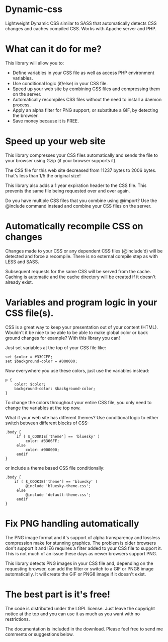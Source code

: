 # Dynamic-css
Lightweight Dynamic CSS similar to SASS that automatically detects CSS changes and caches compiled CSS. Works with Apache server and PHP.

# What can it do for me?
This library will allow you to:

- Define variables in your CSS file as well as access PHP environment variables.
- Use conditional logic (if/else) in your CSS file.
- Speed up your web site by combining CSS files and compressing them on the server.
- Automatically recompiles CSS files without the need to install a daemon process.
- Apply an alpha filter for PNG support, or substitute a GIF, by detecting the browser.
- Save money because it is FREE.

# Speed up your web site
This library compresses your CSS files automatically and sends the file to your browser using Gzip (if your browser supports it).

The CSS file for this web site decreased from 11237 bytes to 2006 bytes. That's less than 1/5 the original size!

This library also adds a 1 year expiration header to the CSS file. This prevents the same file being requested over and over again.

Do you have multiple CSS files that you combine using @import? Use the @include command instead and combine your CSS files on the server.

# Automatically recompile CSS on changes
Changes made to your CSS or any dependent  CSS files (@include'd) will be detected and force a recompile. There is no external compile step as with LESS and SASS.

Subsequent requests for the same CSS will be served from the cache. Caching is automatic and the cache directory will be created if it doesn't already exist.

# Variables and program logic in your CSS file(s).
CSS is a great way to keep your presentation out of your content (HTML). Wouldn't it be nice to be able to be able to make global color or back ground changes for example? With this library you can!

Just set variables at the top of your CSS file like:

```
set $color = #33CCFF;
set $background-color = #000000;
```
Now everywhere you use these colors, just use the variables instead:

```
p {
    color: $color;
    background-color: $background-color;
}
```
To change the colors throughout your entire CSS file, you only need to change the variables at the top now.

What if your web site has different themes? Use conditional logic to either switch between different blocks of CSS:

```
.body {
     if ( $_COOKIE['theme'] == 'bluesky' )
         color: #3366FF;
     else
         color: #000000;
     endif
}
```
or include a theme based CSS file conditionally:

```
.body {
    if ( $_COOKIE['theme'] == 'bluesky' )
         @include 'bluesky-theme.css';
     else
         @include 'default-theme.css';
     endif
}
```

# Fix PNG handling automatically
The PNG image format and it's support of alpha transparency and lossless compression make for stunning graphics. The problem is older browsers don't support it and IE6 requires a filter added to your CSS file to support it. This is not much of an issue these days as newer browsers support PNG.

This library detects PNG images in your CSS file and, depending on the requesting browser, can add the filter or switch to a GIF or PNG8 image automatically. It will create the GIF or PNG8 image if it doesn't exist.

# The best part is it's free!
The code is distributed under the LGPL license. Just leave the copyright notice at the top and you can use it as much as you want with no restrictions.

The documentation is included in the download. Please feel free to send me comments or suggestions below.
